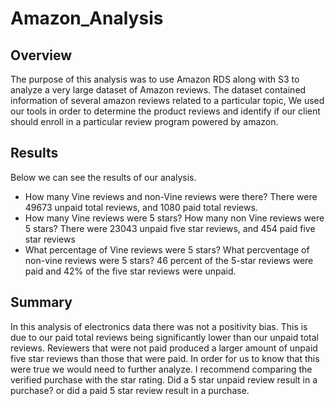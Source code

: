 # Amazon_Analysis
## Overview
The purpose of this analysis was to use Amazon RDS along with S3 to analyze a very large dataset of Amazon reviews. The dataset contained information of several amazon reviews related to a particular topic, We used our tools in order to determine the product reviews and identify if our client should enroll in a particular review program powered by amazon.

## Results
Below we can see the results of our analysis.

*  How many Vine reviews and non-Vine reviews were there?
There were 49673 unpaid total reviews, and 1080 paid total reviews.
*   How many Vine reviews were 5 stars? How many non Vine reviews were 5 stars?
There were 23043 unpaid five star reviews, and 454 paid five star reviews
*   What percentage of Vine reviews were 5 stars? What percventage of non-vine reviews were 5 stars?
46 percent of the 5-star reviews were paid and 42% of the five star reviews were unpaid.

## Summary
In this analysis of electronics data  there was not a positivity bias. This is due to our paid total reviews being significantly lower than our unpaid total reviews. Reviewers that were not paid produced a larger amount of unpaid five star reviews than those that were paid. In order for us to know that this were true we would need to further analyze. I recommend comparing the verified purchase with the star rating. Did a 5 star unpaid review result in a purchase? or did a paid 5 star review result in a purchase.

